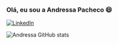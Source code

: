 ### Olá, eu sou a Andressa Pacheco 😄

[![LinkedIn](https://img.shields.io/badge/LinkedIn-0077B5?style=for-the-badge&logo=linkedin&logoColor=white)](https://www.linkedin.com/in/andressa-pacheco-ribeiro-a19083120/)

![Andressa GitHub stats](https://github-readme-stats.vercel.app/api?username=and-pacheco&show_icons=true&theme=radical)
